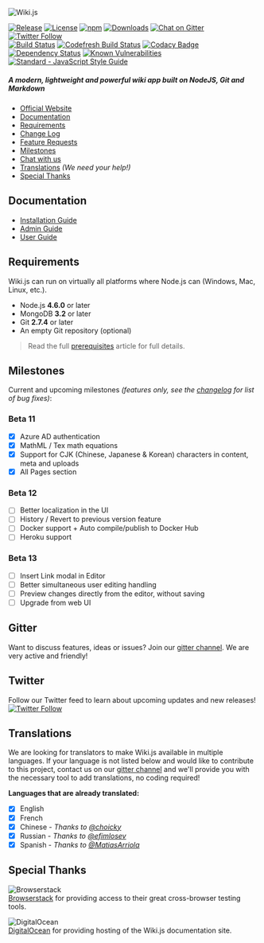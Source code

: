 ![Wiki.js](https://raw.githubusercontent.com/Requarks/wiki-site/1.0/assets/images/logo.png)

[![Release](https://img.shields.io/github/release/Requarks/wiki.svg?style=flat-square&maxAge=3600)](https://github.com/Requarks/wiki/releases)
[![License](https://img.shields.io/badge/license-AGPLv3-blue.svg?style=flat-square)](https://github.com/requarks/wiki/blob/master/LICENSE)
[![npm](https://img.shields.io/badge/npm-wiki.js-blue.svg?style=flat-square)](https://www.npmjs.com/package/wiki.js)
[![Downloads](https://img.shields.io/github/downloads/Requarks/wiki/total.svg?style=flat-square)](https://www.npmjs.com/package/wiki.js)
[![Chat on Gitter](https://img.shields.io/badge/chat-on_gitter-CC2B5E.svg?style=flat-square&logo=image/png;base64,iVBORw0KGgoAAAANSUhEUgAAAAcAAAAOCAMAAADUg/YpAAAABlBMVEUAAAD///%2Bl2Z/dAAAAAXRSTlMAQObYZgAAABVJREFUeAFjwAUYYTQByAAh0WicAAAFnwAYeB5bLwAAAABJRU5ErkJggg==)](https://gitter.im/Requarks/wiki)
[![Twitter Follow](https://img.shields.io/badge/follow-%40requarks-blue.svg?style=flat-square)](https://twitter.com/requarks)  
[![Build Status](https://img.shields.io/travis/Requarks/wiki/master.svg?style=flat-square)](https://travis-ci.org/Requarks/wiki)
[![Codefresh Build Status]( https://g.codefresh.io/api/badges/build?repoOwner=Requarks&repoName=wiki&branch=master&pipelineName=wiki&accountName=NGPixel&type=cf-1&style=flat-square)](https://g.codefresh.io/repositories/Requarks/wiki/builds?filter=trigger:build;branch:master;service:5903d09d270a090001e864b6~wiki)
[![Codacy Badge](https://img.shields.io/codacy/grade/1d0217a3153c4595bdedb322263e55c8/master.svg?style=flat-square)](https://www.codacy.com/app/Requarks/wiki)
[![Dependency Status](https://img.shields.io/gemnasium/Requarks/wiki.svg?style=flat-square)](https://gemnasium.com/github.com/Requarks/wiki)
[![Known Vulnerabilities](https://snyk.io/test/github/requarks/wiki/badge.svg?style=flat-square)](https://snyk.io/test/github/requarks/wiki)
[![Standard - JavaScript Style Guide](https://img.shields.io/badge/code%20style-standard-brightgreen.svg?style=flat-square)](http://standardjs.com/)

##### A modern, lightweight and powerful wiki app built on NodeJS, Git and Markdown

- [Official Website](https://wiki.js.org/)
- [Documentation](#documentation)
- [Requirements](#requirements)
- [Change Log](https://github.com/Requarks/wiki/blob/master/CHANGELOG.md)
- [Feature Requests](https://wikijs.canny.io/features)
- [Milestones](#milestones)
- [Chat with us](#gitter)
- [Translations](#translations) *(We need your help!)*
- [Special Thanks](#special-thanks)

## Documentation

- [Installation Guide](https://wiki.js.org/get-started.html)
- [Admin Guide](https://docs.requarks.io/wiki/#admin-guide)
- [User Guide](https://docs.requarks.io/wiki/#user-guide)

## Requirements

Wiki.js can run on virtually all platforms where Node.js can (Windows, Mac, Linux, etc.).

- Node.js **4.6.0** or later
- MongoDB **3.2** or later
- Git **2.7.4** or later
- An empty Git repository (optional)

> Read the full [prerequisites](https://docs.requarks.io/wiki/prerequisites) article for full details.

## Milestones

Current and upcoming milestones *(features only, see the [changelog](https://github.com/Requarks/wiki/blob/master/CHANGELOG.md) for list of bug fixes)*:

### Beta 11

- [x] Azure AD authentication
- [x] MathML / Tex math equations
- [x] Support for CJK (Chinese, Japanese & Korean) characters in content, meta and uploads
- [x] All Pages section

### Beta 12

- [ ] Better localization in the UI
- [ ] History / Revert to previous version feature
- [ ] Docker support + Auto compile/publish to Docker Hub
- [ ] Heroku support

### Beta 13

- [ ] Insert Link modal in Editor
- [ ] Better simultaneous user editing handling
- [ ] Preview changes directly from the editor, without saving
- [ ] Upgrade from web UI

## Gitter

Want to discuss features, ideas or issues? Join our [gitter channel](https://gitter.im/Requarks/wiki). We are very active and friendly!

## Twitter

Follow our Twitter feed to learn about upcoming updates and new releases!  
[![Twitter Follow](https://img.shields.io/badge/follow-%40requarks-blue.svg?style=flat-square)](https://twitter.com/requarks)  

## Translations

We are looking for translators to make Wiki.js available in multiple languages. If your language is not listed below and would like to contribute to this project, contact us on our [gitter channel](https://gitter.im/Requarks/wiki) and we'll provide you with the necessary tool to add translations, no coding required!

**Languages that are already translated:**

- [x] English
- [x] French
- [x] Chinese - *Thanks to [@choicky](https://github.com/choicky)*
- [x] Russian - *Thanks to [@efimlosev](https://github.com/efimlosev)*
- [x] Spanish - *Thanks to [@MatiasArriola](https://github.com/MatiasArriola)*

## Special Thanks

![Browserstack](https://wiki.js.org/assets/images/logo_browserstack.png)  
[Browserstack](https://www.browserstack.com/) for providing access to their great cross-browser testing tools.

![DigitalOcean](https://wiki.js.org/assets/images/logo_digitalocean.png)  
[DigitalOcean](https://www.digitalocean.com/) for providing hosting of the Wiki.js documentation site.
